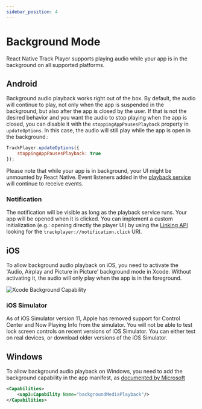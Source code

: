 ```yaml
---
sidebar_position: 4
---
```


# Background Mode

React Native Track Player supports playing audio while your app is in the background on all supported platforms.

## Android
Background audio playback works right out of the box. By default, the audio will continue to play, not only when the app is suspended in the background, but also after the app is closed by the user. If that is not the desired behavior and you want the audio to stop playing when the app is closed, you can disable it with the `stoppingAppPausesPlayback` property in `updateOptions`. In this case, the audio will still play while the app is open in the background.:

```js
TrackPlayer.updateOptions({
    stoppingAppPausesPlayback: true
});
```

Please note that while your app is in background, your UI might be unmounted by React Native. Event listeners added in the [playback service](./playback-service.md) will continue to receive events.

### Notification
The notification will be visible as long as the playback service runs. Your app will be opened when it is clicked. You can implement a custom initialization (e.g.: opening directly the player UI) by using the [Linking API](https://reactnative.dev/docs/linking) looking for the `trackplayer://notification.click` URI.

## iOS
To allow background audio playback on iOS, you need to activate the 'Audio, Airplay and Picture in Picture' background mode in Xcode. Without activating it, the audio will only play when the app is in the foreground.

![Xcode Background Capability](https://developer.apple.com/library/content/documentation/Audio/Conceptual/AudioSessionProgrammingGuide/Art/background_modes_2x.png)

### iOS Simulator
As of iOS Simulator version 11, Apple has removed support for Control Center and Now Playing Info from the simulator. You will not be able to test lock screen controls on recent versions of iOS Simulator. You can either test on real devices, or download older versions of the iOS Simulator.

## Windows
To allow background audio playback on Windows, you need to add the background capability in the app manifest, as [documented by Microsoft](https://docs.microsoft.com/windows/uwp/audio-video-camera/background-audio#background-media-playback-manifest-capability)

```xml
<Capabilities>
    <uap3:Capability Name="backgroundMediaPlayback"/>
</Capabilities>
```
